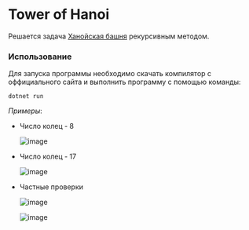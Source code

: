 # Tower of Hanoi
Решается задача [Ханойская башня](https://ru.wikipedia.org/wiki/%D0%A5%D0%B0%D0%BD%D0%BE%D0%B9%D1%81%D0%BA%D0%B0%D1%8F_%D0%B1%D0%B0%D1%88%D0%BD%D1%8F) рекурсивным методом.  
### Использование
Для запуска программы необходимо скачать компилятор с оффициального сайта и выполнить программу с помощью команды:
```  
dotnet run
```
*Примеры*:  
- Число колец - 8

  ![image](https://github.com/user-attachments/assets/23f5aae4-44ea-45cf-95df-63d5550e8088)
- Число колец - 17  

  ![image](https://github.com/user-attachments/assets/c6db50e0-751b-4fc6-b642-3e4c3a978835)
- Частные проверки

  ![image](https://github.com/user-attachments/assets/5640dc7a-97f0-4364-b703-3458f40a7747)  

  ![image](https://github.com/user-attachments/assets/fe527bf1-8f83-48ba-ad8a-df8098bad32f)
